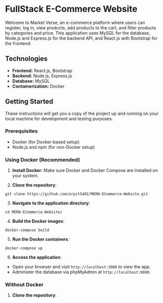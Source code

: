# FullStack E-Commerce Website

Welcome to Market Verse, an e-commerce platform where users can register, log in, view products, add products to the cart, and filter products by categories and price. This application uses MySQL for the database, Node.js and Express.js for the backend API, and React.js with Bootstrap for the frontend.

## Technologies
- **Frontend:** React.js, Bootstrap
- **Backend:** Node.js, Express.js
- **Database:** MySQL
- **Containerization:** Docker

## Getting Started

These instructions will get you a copy of the project up and running on your local machine for development and testing purposes.

### Prerequisites

- Docker (for Docker-based setup)
- Node.js and npm (for non-Docker setup)

### Using Docker (Recommended)

1. **Install Docker**: Make sure Docker and Docker Compose are installed on your system.

2. **Clone the repository**:

```
git clone https://github.com/arpit5492/MERN-ECommerce-Website.git
```

3. **Navigate to the application directory**:

```
cd MERN-ECommerce-Website/
```

4. **Build the Docker images**:

```
docker-compose build
```

5. **Run the Docker containers**:

```
docker-compose up
```

6. **Access the application**:
- Open your browser and visit `http://localhost:3000` to view the app.
- Administer the database via phpMyAdmin at `http://localhost:8080`.

### Without Docker

1. **Clone the repository**:



